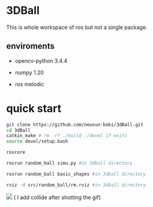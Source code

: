 <!--
 * @Author: your name
 * @Date: 2021-11-24 15:29:53
 * @LastEditTime: 2021-11-24 15:49:09
 * @LastEditors: newsun-HP-Pavilion-Gaming-Laptop-15-dk0xxx
 * @Description: In User Settings Edit
 * @FilePath: /rmtrain_ws/README.md
-->
# 3DBall

This is whole workspace of ros but not a single package.
## enviroments

+ opencv-python 3.4.4
  
+ numpy 1.20
  
+ ros melodic
# quick start


```bash
git clone https://github.com/newsun-boki/3dBall.git
cd 3dBall
catkin_make # rm -rf ./build ./devel if exits
source devel/setup.bash
```
```bash
roscore

rosrun random_ball simu.py #in 3dball directory

rosrun random_ball basic_shapes #in 3dball directory

rviz -d src/random_ball/rm.rviz #in 3dball directory
```


![](https://cdn.jsdelivr.net/gh/newsun-boki/img-folder@main/20211124/3dball.3jgtz0qnhjm0.gif)
( I add collide after shotting the gif)
